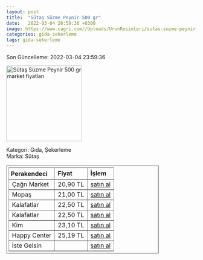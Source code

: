 ```yaml
---
layout: post
title:  "Sütaş Süzme Peynir 500 gr"
date:   2022-03-04 20:59:36 +0300
image: https://www.cagri.com//Uploads/UrunResimleri/sutas-suzme-peynir-500-gr-d746.jpg
categories: gida-sekerleme
tags: gida-sekerleme
---
```


Son Güncelleme: 2022-03-04 23:59:36

<img src="https://www.cagri.com//Uploads/UrunResimleri/sutas-suzme-peynir-500-gr-d746.jpg" width="200" alt="Sütaş Süzme Peynir 500 gr market fiyatları" />

Kategori: Gıda, Şekerleme
<br />
Marka: Sütaş

<table border="1" style="padding: 5px;width:80%;">
  <tr>
    <td style="padding: 5px;"><strong>Perakendeci</strong></td>
    <td><strong>Fiyat</strong></td>
    <td><strong>İşlem</strong></td>
  </tr>
  <tr>
              <td>Çağrı Market</td>
              <td>20,90 TL</td>
              <td><a target="_blank" href="https://www.cagri.com/sutas-suzme-peynir-500-gr">satın al</a></td>
            </tr><tr>
              <td>Mopaş</td>
              <td>21,00 TL</td>
              <td><a target="_blank" href="https://www.mopas.com.tr/sutas-suzme-peynir-500-gr/p/102551">satın al</a></td>
            </tr><tr>
              <td>Kalafatlar</td>
              <td>22,50 TL</td>
              <td><a target="_blank" href="https://www.kalafatlar.com/urun/sutas-suzme-peynir-500-gr">satın al</a></td>
            </tr><tr>
              <td>Kalafatlar</td>
              <td>22,50 TL</td>
              <td><a target="_blank" href="https://www.kalafatlar.com/urun/sutas-suzme-peynir-500-gr">satın al</a></td>
            </tr><tr>
              <td>Kim</td>
              <td>23,10 TL</td>
              <td><a target="_blank" href="https://www.kimgeldi.com/sutas-suzme-peynir-500-gr">satın al</a></td>
            </tr><tr>
              <td>Happy Center</td>
              <td>25,19 TL</td>
              <td><a target="_blank" href="https://www.happycenter.com.tr/sutas-suzme-peynir-form-500-gr">satın al</a></td>
            </tr><tr>
              <td>İste Gelsin</td>
              <td></td>
              <td><a target="_blank" href="https://www.istegelsin.com/">satın al</a></td>
            </tr>
</table>
